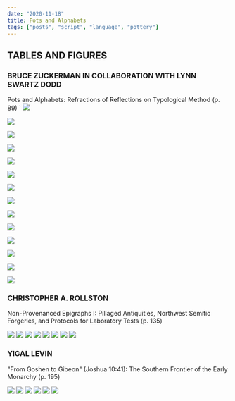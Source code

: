 ```yaml
---
date: "2020-11-18"
title: Pots and Alphabets
tags: ["posts", "script", "language", "pottery"]
---
```


## TABLES AND FIGURES

### BRUCE ZUCKERMAN IN COLLABORATION WITH LYNN SWARTZ DODD
Pots and Alphabets: Refractions of Reflections on
Typological Method (p. 89)
`
![](/blog-eleventy/assets/maraav/figure1w.jpg)

![](/blog-eleventy/assets/maraav/Figure2w.jpg)

![](/blog-eleventy/assets/maraav/Figure3w.jpg)

![](/blog-eleventy/assets/maraav/Figure4w.jpg)

![](/blog-eleventy/assets/maraav/Figure5w.jpg)

![](/blog-eleventy/assets/maraav/Figure6w.jpg)

![](/blog-eleventy/assets/maraav/Figure7w.jpg)

![](/blog-eleventy/assets/maraav/Figure8w.jpg)

![](/blog-eleventy/assets/maraav/Figure9w.jpg)

![](/blog-eleventy/assets/maraav/Figure10w.jpg)

![](/blog-eleventy/assets/maraav/Figure11w.jpg)

![](/blog-eleventy/assets/maraav/Figure12w.jpg)

![](/blog-eleventy/assets/maraav/Figure13w.jpg)

![](/blog-eleventy/assets/maraav/Figure14w.jpg)


### CHRISTOPHER A. ROLLSTON
Non-Provenanced Epigraphs I: Pillaged Antiquities, Northwest
Semitic Forgeries, and Protocols for Laboratory Tests (p. 135)

![](/blog-eleventy/assets/maraav/fig1w.jpg)
![](/blog-eleventy/assets/maraav/fig2w.jpg)
![](/blog-eleventy/assets/maraav/fig3w.jpg)
![](/blog-eleventy/assets/maraav/fig4w.jpg)
![](/blog-eleventy/assets/maraav/fig5w.jpg)
![](/blog-eleventy/assets/maraav/fig6w.jpg)
![](/blog-eleventy/assets/maraav/fig7w.jpg)
![](/blog-eleventy/assets/maraav/fig8w.jpg)

### YIGAL LEVIN
"From Goshen to Gibeon" (Joshua 10:41):
The Southern Frontier of the Early Monarchy (p. 195)

![](/blog-eleventy/assets/maraav/map1w.jpg)
![](/blog-eleventy/assets/maraav/map2w.jpg)
![](/blog-eleventy/assets/maraav/table1w.jpg)
![](/blog-eleventy/assets/maraav/table2w.jpg)
![](/blog-eleventy/assets/maraav/table3w.jpg)
![](/blog-eleventy/assets/maraav/map3w.jpg)
